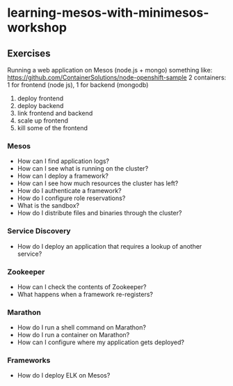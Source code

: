 # learning-mesos-with-minimesos-workshop

## Exercises

Running a web application on Mesos (node.js + mongo)
something like: https://github.com/ContainerSolutions/node-openshift-sample
2 containers: 1 for frontend (node js), 1 for backend (mongodb)

1. deploy frontend
2. deploy backend
3. link frontend and backend
4. scale up frontend
5. kill some of the frontend

### Mesos

* How can I find application logs?
* How can I see what is running on the cluster?
* How can I deploy a framework?
* How can I see how much resources the cluster has left?
* How do I authenticate a framework?
* How do I configure role reservations?
* What is the sandbox?
* How do I distribute files and binaries through the cluster?

### Service Discovery

* How do I deploy an application that requires a lookup of another service?

### Zookeeper

* How can I check the contents of Zookeeper?
* What happens when a framework re-registers?

### Marathon

* How do I run a shell command on Marathon?
* How do I run a container on Marathon?
* How can I configure where my application gets deployed?

### Frameworks

* How do I deploy ELK on Mesos?
